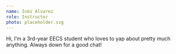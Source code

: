 ```yaml
---
name: Inez Alvarez
role: Instructor
photo: placeholder.svg
---
```


Hi, I’m a 3rd-year EECS student who loves to yap about pretty much anything. Always down for a good chat!